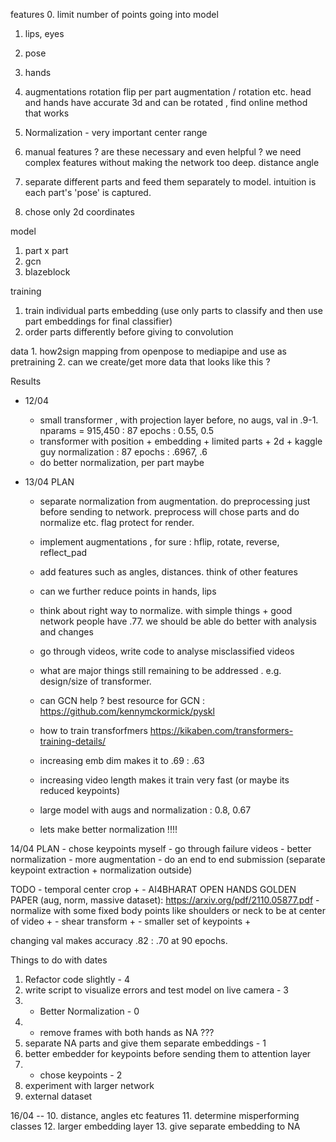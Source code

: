 features
0. limit number of points going into model
   1. lips, eyes
   2. pose
   3. hands

1. augmentations
    rotation
    flip
    per part augmentation / rotation etc. 
    head and hands have accurate 3d and can be rotated , find online method that works
    
2. Normalization - very important
    center
    range

3. manual features ? are these necessary and even helpful ? we need complex features without making the network too deep.
    distance
    angle

4. separate different parts and feed them separately to model. intuition is each part's 'pose' is captured. 
5. chose only 2d coordinates

model
1. part x part 
2. gcn
4. blazeblock

training
1. train individual parts embedding (use only parts to classify and then use part embeddings for final classifier)
2. order parts differently before giving to convolution

data
    1. how2sign mapping from openpose to mediapipe and use as pretraining
    2. can we create/get more data that looks like this ?


Results
- 12/04 
  - small transformer , with projection layer before, no augs, val in .9-1. nparams = 915,450 : 87 epochs : 0.55, 0.5
  - transformer with position + embedding + limited parts + 2d + kaggle guy normalization : 87 epochs : .6967, .6
  - do better normalization, per part maybe

- 13/04 PLAN 
    - separate normalization from augmentation. do preprocessing just before sending to network. preprocess will chose parts and do normalize etc. flag protect for render.
    - implement augmentations , for sure : hflip, rotate, reverse, reflect_pad
    - add features such as angles, distances. think of other features
    - can we further reduce points in hands, lips
    - think about right way to normalize. with simple things + good network people have .77. we should be able do better with analysis and changes
    - go through videos, write code to analyse misclassified videos
    - what are major things still remaining to be addressed . e.g. design/size of transformer.
    - can GCN help ? best resource for GCN : https://github.com/kennymckormick/pyskl
    - how to train transforfmers https://kikaben.com/transformers-training-details/

    - increasing emb dim makes it to .69 : .63
    - increasing video length makes it train very fast (or maybe its reduced keypoints)
    - large model with augs and normalization : 0.8, 0.67
    - lets make better normalization !!!!

14/04 PLAN
    - chose keypoints myself
    - go through failure videos
    - better normalization
    - more augmentation
    - do an end to end submission (separate keypoint extraction + normalization outside)

TODO
    - temporal center crop + 
    - AI4BHARAT OPEN HANDS GOLDEN PAPER (aug, norm, massive dataset): https://arxiv.org/pdf/2110.05877.pdf
    - normalize with some fixed body points like shoulders or neck to be at center of video + 
    - shear transform +
    - smaller set of keypoints + 

changing val makes accuracy .82 : .70 at 90 epochs.

Things to do with dates
1. Refactor code slightly - 4
2. write script to visualize errors and test model on live camera - 3
3. + Better Normalization - 0
4. + remove frames with both hands as NA ???
5. separate NA parts and give them separate embeddings - 1
6. better embedder for keypoints before sending them to attention layer
7. + chose keypoints - 2
8. experiment with larger network
9. external dataset

16/04 -- 
10. distance, angles etc features
11. determine misperforming classes
12. larger embedding layer
13. give separate embedding to NA